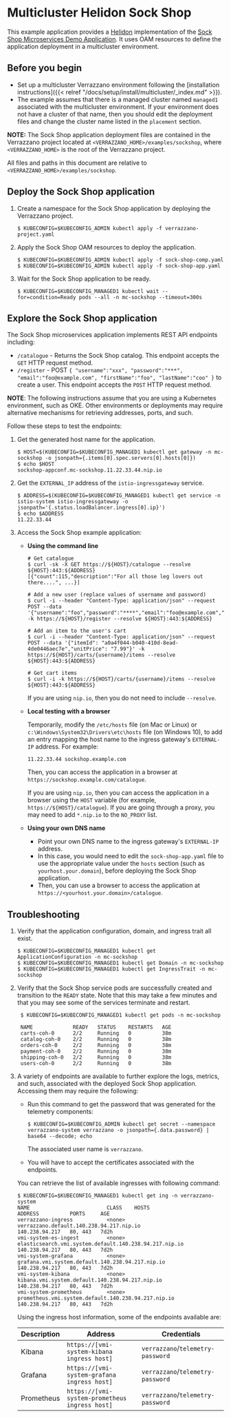 # Multicluster Helidon Sock Shop

This example application provides a [Helidon](https://helidon.io) implementation of the [Sock Shop Microservices Demo Application](https://microservices-demo.github.io/).
It uses OAM resources to define the application deployment in a multicluster environment.

## Before you begin

* Set up a multicluster Verrazzano environment following the [installation instructions]({{< relref "/docs/setup/install/multicluster/_index.md" >}}).
* The example assumes that there is a managed cluster named `managed1` associated with the multicluster environment.
If your environment does not have a cluster of that name, then you should edit the deployment files and change the cluster name
listed in the `placement` section.

**NOTE:** The Sock Shop application deployment files are contained in the Verrazzano project located at
`<VERRAZZANO_HOME>/examples/sockshop`, where `<VERRAZZANO_HOME>` is the root of the Verrazzano project.

All files and paths in this document are relative to
`<VERRAZZANO_HOME>/examples/sockshop`.

## Deploy the Sock Shop application

1. Create a namespace for the Sock Shop application by deploying the Verrazzano project.
   ```
   $ KUBECONFIG=$KUBECONFIG_ADMIN kubectl apply -f verrazzano-project.yaml
   ```

1. Apply the Sock Shop OAM resources to deploy the application.
   ```
   $ KUBECONFIG=$KUBECONFIG_ADMIN kubectl apply -f sock-shop-comp.yaml
   $ KUBECONFIG=$KUBECONFIG_ADMIN kubectl apply -f sock-shop-app.yaml
   ```

1. Wait for the Sock Shop application to be ready.
   ```
   $ KUBECONFIG=$KUBECONFIG_MANAGED1 kubectl wait --for=condition=Ready pods --all -n mc-sockshop --timeout=300s
   ```

## Explore the Sock Shop application

The Sock Shop microservices application implements REST API endpoints including:

- `/catalogue` - Returns the Sock Shop catalog.
This endpoint accepts the `GET` HTTP request method.
- `/register` - POST `{
  "username":"xxx",
  "password":"***",
  "email":"foo@example.com",
  "firstName":"foo",
  "lastName":"coo"
}` to create a user. This
endpoint accepts the `POST` HTTP request method.

**NOTE**:  The following instructions assume that you are using a Kubernetes
environment, such as OKE.  Other environments or deployments may require alternative mechanisms for retrieving addresses,
ports, and such.

Follow these steps to test the endpoints:

1. Get the generated host name for the application.
   ```
   $ HOST=$(KUBECONFIG=$KUBECONFIG_MANAGED1 kubectl get gateway -n mc-sockshop -o jsonpath={.items[0].spec.servers[0].hosts[0]})
   $ echo $HOST
   sockshop-appconf.mc-sockshop.11.22.33.44.nip.io
   ```

1. Get the `EXTERNAL_IP` address of the `istio-ingressgateway` service.
   ```
   $ ADDRESS=$(KUBECONFIG=$KUBECONFIG_MANAGED1 kubectl get service -n istio-system istio-ingressgateway -o jsonpath='{.status.loadBalancer.ingress[0].ip}')
   $ echo $ADDRESS
   11.22.33.44
   ```   

1. Access the Sock Shop example application:

   * **Using the command line**

     ```
     # Get catalogue
     $ curl -sk -X GET https://${HOST}/catalogue --resolve ${HOST}:443:${ADDRESS}
     [{"count":115,"description":"For all those leg lovers out there....", ...}]

     # Add a new user (replace values of username and password)
     $ curl -i --header "Content-Type: application/json" --request POST --data '{"username":"foo","password":"****","email":"foo@example.com","firstName":"foo","lastName":"foo"}' -k https://${HOST}/register --resolve ${HOST}:443:${ADDRESS}

     # Add an item to the user's cart
     $ curl -i --header "Content-Type: application/json" --request POST --data '{"itemId": "a0a4f044-b040-410d-8ead-4de0446aec7e","unitPrice": "7.99"}' -k https://${HOST}/carts/{username}/items --resolve ${HOST}:443:${ADDRESS}

     # Get cart items
     $ curl -i -k https://${HOST}/carts/{username}/items --resolve ${HOST}:443:${ADDRESS}
     ```
     If you are using `nip.io`, then you do not need to include `--resolve`.

   * **Local testing with a browser**

     Temporarily, modify the `/etc/hosts` file (on Mac or Linux)
     or `c:\Windows\System32\Drivers\etc\hosts` file (on Windows 10),
     to add an entry mapping the host name to the ingress gateway's `EXTERNAL-IP` address.
     For example:
     ```
     11.22.33.44 sockshop.example.com
     ```
     Then, you can access the application in a browser at `https://sockshop.example.com/catalogue`.

     If you are using `nip.io`, then you can access the application in a browser using the `HOST` variable (for example, `https://${HOST}/catalogue`).  If you are going through a proxy, you may need to add `*.nip.io` to the `NO_PROXY` list.

   * **Using your own DNS name**

     * Point your own DNS name to the ingress gateway's `EXTERNAL-IP` address.
     * In this case, you would need to edit the `sock-shop-app.yaml` file
       to use the appropriate value under the `hosts` section (such as `yourhost.your.domain`),
       before deploying the Sock Shop application.
     * Then, you can use a browser to access the application at `https://<yourhost.your.domain>/catalogue`.

## Troubleshooting

1. Verify that the application configuration, domain, and ingress trait all exist.
   ```
   $ KUBECONFIG=$KUBECONFIG_MANAGED1 kubectl get ApplicationConfiguration -n mc-sockshop
   $ KUBECONFIG=$KUBECONFIG_MANAGED1 kubectl get Domain -n mc-sockshop
   $ KUBECONFIG=$KUBECONFIG_MANAGED1 kubectl get IngressTrait -n mc-sockshop
   ```   

1. Verify that the Sock Shop service pods are successfully created and transition to the `READY` state. Note that this may take a few minutes and that you may see some of the services terminate and restart.
   ```
    $ KUBECONFIG=$KUBECONFIG_MANAGED1 kubectl get pods -n mc-sockshop

    NAME             READY   STATUS    RESTARTS   AGE
    carts-coh-0      2/2     Running   0          38m
    catalog-coh-0    2/2     Running   0          38m
    orders-coh-0     2/2     Running   0          38m
    payment-coh-0    2/2     Running   0          38m
    shipping-coh-0   2/2     Running   0          38m
    users-coh-0      2/2     Running   0          38m
   ```
1. A variety of endpoints are available to further explore the logs, metrics, and such, associated with
the deployed Sock Shop application.  Accessing them may require the following:

    - Run this command to get the password that was generated for the telemetry components:
        ```
        $ KUBECONFIG=$KUBECONFIG_ADMIN kubectl get secret --namespace verrazzano-system verrazzano -o jsonpath={.data.password} | base64 --decode; echo
        ```
        The associated user name is `verrazzano`.

    - You will have to accept the certificates associated with the endpoints.

    You can retrieve the list of available ingresses with following command:

    ```
    $ KUBECONFIG=$KUBECONFIG_MANAGED1 kubectl get ing -n verrazzano-system
    NAME                         CLASS    HOSTS                                                    ADDRESS          PORTS     AGE
    verrazzano-ingress           <none>   verrazzano.default.140.238.94.217.nip.io                 140.238.94.217   80, 443   7d2h
    vmi-system-es-ingest         <none>   elasticsearch.vmi.system.default.140.238.94.217.nip.io   140.238.94.217   80, 443   7d2h
    vmi-system-grafana           <none>   grafana.vmi.system.default.140.238.94.217.nip.io         140.238.94.217   80, 443   7d2h
    vmi-system-kibana            <none>   kibana.vmi.system.default.140.238.94.217.nip.io          140.238.94.217   80, 443   7d2h
    vmi-system-prometheus        <none>   prometheus.vmi.system.default.140.238.94.217.nip.io      140.238.94.217   80, 443   7d2h
     ```  

    Using the ingress host information, some of the endpoints available are:

    | Description| Address | Credentials |
    | --- | --- | --- |
    | Kibana | `https://[vmi-system-kibana ingress host]` | `verrazzano`/`telemetry-password` |
    | Grafana | `https://[vmi-system-grafana ingress host]` | `verrazzano`/`telemetry-password` |
    | Prometheus | `https://[vmi-system-prometheus ingress host]` | `verrazzano`/`telemetry-password` |    
